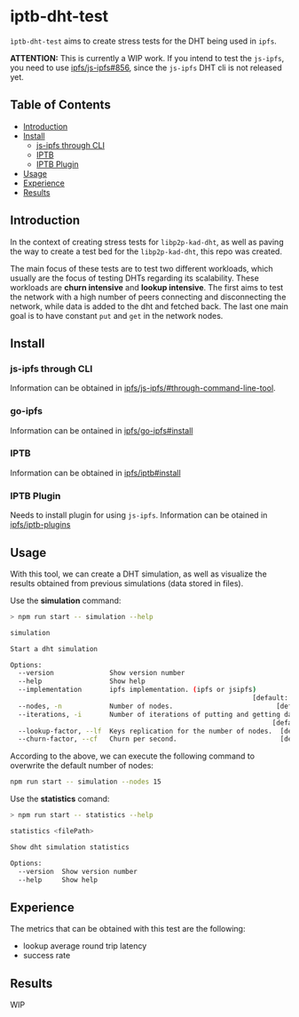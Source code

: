 # iptb-dht-test

`ìptb-dht-test` aims to create stress tests for the DHT being used in `ipfs`.

**ATTENTION:** This is currently a WIP work. If you intend to test the `js-ipfs`, you need to use [ipfs/js-ipfs#856](https://github.com/ipfs/js-ipfs/pull/856), since the `js-ipfs` DHT cli is not released yet.

## Table of Contents

- [Introduction](#introduction)
- [Install](#install)
  - [js-ipfs through CLI](#js-ipfs-through-cli)
  - [IPTB](#iptb)
  - [IPTB Plugin](#iptb-plugin)
- [Usage](#usage)
- [Experience](#experience)
- [Results](#results)

## Introduction

In the context of creating stress tests for `libp2p-kad-dht`, as well as paving the way to create a test bed for the `libp2p-kad-dht`, this repo was created.

The main focus of these tests are to test two different workloads, which usually are the focus of testing DHTs regarding its scalability. These workloads are **churn intensive** and **lookup intensive**. The first aims to test the network with a high number of peers connecting and disconnecting the network, while data is added to the dht and fetched back. The last one main goal is to have constant `put` and `get` in the network nodes.

## Install

### js-ipfs through CLI

Information can be obtained in [ipfs/js-ipfs/#through-command-line-tool](https://github.com/ipfs/js-ipfs/#through-command-line-tool).

### go-ipfs

Information can be ontained in [ipfs/go-ipfs#install](https://github.com/ipfs/go-ipfs#install)

### IPTB

Information can be obtained in [ipfs/iptb#install](https://github.com/ipfs/iptb#install)

### IPTB Plugin

Needs to install plugin for using `js-ipfs`. Information can be otained in [ipfs/iptb-plugins](https://github.com/ipfs/iptb-plugins)

## Usage

With this tool, we can create a DHT simulation, as well as visualize the results obtained from previous simulations (data stored in files).

Use the **simulation** command:

```sh
> npm run start -- simulation --help

simulation

Start a dht simulation

Options:
  --version              Show version number                           [boolean]
  --help                 Show help                                     [boolean]
  --implementation       ipfs implementation. (ipfs or jsipfs)
                                                             [default: "jsipfs"]
  --nodes, -n            Number of nodes.                          [default: 10]
  --iterations, -i       Number of iterations of putting and getting data.
                                                                  [default: 200]
  --lookup-factor, --lf  Keys replication for the number of nodes.  [default: 2]
  --churn-factor, --cf   Churn per second.                          [default: 2]
```

According to the above, we can execute the following command to overwrite the default number of nodes:

```sh
npm run start -- simulation --nodes 15
```

Use the **statistics** comand:

```sh
> npm run start -- statistics --help

statistics <filePath>

Show dht simulation statistics

Options:
  --version  Show version number                                       [boolean]
  --help     Show help                                                 [boolean]
```

## Experience

The metrics that can be obtained with this test are the following:

- lookup average round trip latency
- success rate

## Results

WIP
